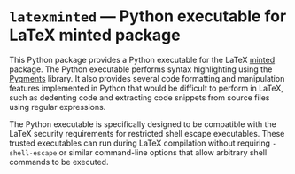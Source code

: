 # `latexminted` — Python executable for LaTeX minted package

This Python package provides a Python executable for the LaTeX
[minted](https://github.com/gpoore/minted) package.  The Python executable
performs syntax highlighting using the [Pygments](https://pygments.org/)
library.  It also provides several code formatting and manipulation features
implemented in Python that would be difficult to perform in LaTeX, such as
dedenting code and extracting code snippets from source files using regular
expressions.

The Python executable is specifically designed to be compatible with the LaTeX
security requirements for restricted shell escape executables.  These trusted
executables can run during LaTeX compilation without requiring `-shell-escape`
or similar command-line options that allow arbitrary shell commands to be
executed.
